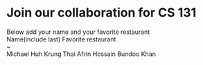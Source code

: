 # Join our collaboration for CS 131
Below add your name and your favorite restaurant
<br>
Name(include last)      Favorite restaurant <br>
~                                                       
Michael Huh             Krung Thai
Afrin Hossain           Bundoo Khan